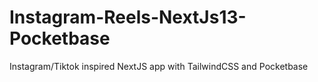 # Instagram-Reels-NextJs13-Pocketbase
 Instagram/Tiktok inspired NextJS app with TailwindCSS  and Pocketbase
